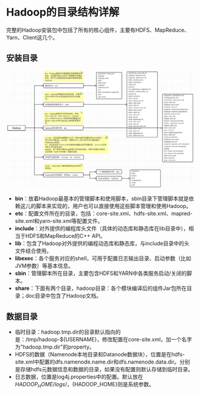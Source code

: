 # Hadoop的目录结构详解

完整的Hadoop安装包中包括了所有的核心组件，主要有HDFS、MapReduce、Yarn、Client这几个。

## 安装目录

![tree](hadoop_folder.png)

- **bin**：放着Hadoop最基本的管理脚本和使用脚本，sbin目录下管理脚本就是依赖这儿的脚本来实现的，用户也可以直接使用这些脚本管理和使用Hadoop。
- **etc**：配置文件所在的目录，包括：core-site.xml、hdfs-site.xml、mapred-site.xml和yarn-site.xml等配置文件。
- **include**：对外提供的编程库头文件（具体的动态库和静态库在lib目录中），相当于HDFS和MapReduce的C++ API。
- **lib**：包含了Hadoop对外提供的编程动态库和静态库，与include目录中的头文件结合使用。
- **libexec**：各个服务对应的shell，可用于配置日志输出目录、启动参数（比如JVM参数）等基本信息。
- **sbin**：管理脚本所在目录，主要包含HDFS和YARN中各类服务启动/关闭的脚本。
- **share**：下面有两个目录，hadoop目录：各个模块编译后的组件Jar包所在目录；doc目录中包含了Hadoop文档。

## 数据目录

- 临时目录：hadoop.tmp.dir的目录默认指向的是：/tmp/hadoop-${USERNAME}，修改配置在core-site.xml，加一个名字为"hadoop.tmp.dir"的property。
- HDFS的数据（Namenode本地目录和Datanode数据块），位置是在hdfs-site.xml中配置的dfs.namenode.name.dir和dfs.namenode.data.dir。分别是存储hdfs元数据信息和数据的目录，如果没有配置则默认存储到临时目录。
- 日志数据，位置是log4j.properties中的配置。默认放在${HADOOP_HOME}/logs/，${HADOOP_HOME}则是系统参数。